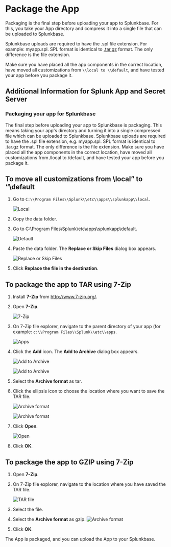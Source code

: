 [title]: # (Package the App)
[tags]: # (introduction)
[priority]: # (106)
# Package the App

Packaging is the final step before uploading your app to Splunkbase. For this,
you take your App directory and compress it into a single file that can be
uploaded to Splunkbase.

Splunkbase uploads are required to have the .spl file extension. For
example: myapp.spl. SPL format is identical
to [.tar.gz](http://en.wikipedia.org/wiki/Tar_(file_format)) format. The only
difference is the file extension.

Make sure you have placed all the app components in the correct location, have
moved all customizations from `\\local to \\default`, and have tested your app
before you package it.

## Additional Information for Splunk App and Secret Server

### Packaging your app for Splunkbase

The final step before uploading your app to Splunkbase is packaging. This means taking your app's directory and turning it into a single compressed file which can be uploaded to Splunkbase. Splunkbase uploads are required to have the .spl file extension, e.g. myapp.spl. SPL format is identical to .tar.gz format. The only difference is the file extension. Make sure you have placed all the app components in the correct location, have moved all customizations from /local to /default, and have tested your app before you package it.

## To move all customizations from \\local” to “\\default

1. Go to `C:\\Program Files\\Splunk\\etc\\apps\\splunkapp\\local`.

   ![Local](images/40d1519cb20cac12e92798b70fbc3e15.png)

1. Copy the data folder.

1. Go to C:\\Program Files\\Splunk\\etc\\apps\\splunkapp\\default.

   ![Default](images/dfdf75700d0718996784e4e121025fa7.png)

1. Paste the data folder. The __Replace or Skip Files__ dialog box appears.

   ![Replace or Skip Files](images/24292c28d5599450bbdfaff7eb156565.png)

1. Click __Replace the file in the destination__.

## To package the app to TAR using 7-Zip

1. Install __7-Zip__ from <http://www.7-zip.org/>.

1. Open __7-Zip__.

   ![7-Zip](images/b85643da5fe5cd5b3ffa929594938f36.png)
1. On 7-Zip file explorer, navigate to the parent directory of your app (for
    example: `c:\\Program Files\\Splunk\\etc\\apps`.

   ![Apps](images/9fa1f828135e633adf72e4e09d3c2069.png)
1. Click the __Add__ icon. The __Add to Archive__ dialog box appears.

   ![Add to Archive](images/c176582e7ff0feffa0118260869ea698.png)

   ![Add to Archive](images/6b10c27e593fd055a5d1af71bb7a9aa8.png)
1. Select the __Archive format__ as tar.

1. Click the ellipsis icon to choose the location where you want to save the TAR file.

   ![Archive format](images/1849d85d1a0c5f7c3c80401f6a5b4a87.png)

   ![Archive format](images/5a80a57633bd98ec4074b49e9940a8aa.png)
1. Click __Open__.

   ![Open](images/688ec4dfbe66b1cbe306f0f59df7fa53.png)
1. Click __OK__.

## To package the app to GZIP using 7-Zip

1. Open __7-Zip__.

1. On 7-Zip file explorer, navigate to the location where you have saved the
    TAR file.

   ![TAR file](images/fd79962c7d575564b2473fb4c007e2f2.png)
1. Select the file.

1. Select the __Archive format__ as gzip.
   ![Archive format](images/95e292850d8306e4a75e69aac133471d.png)

1. Click __OK__.

The App is packaged, and you can upload the App to your Splunkbase.

